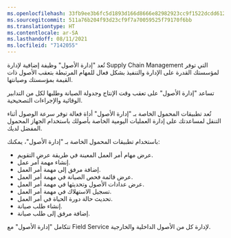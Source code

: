 ```yaml
---
ms.openlocfilehash: 33fb9ee3b6fc5d1893d166d8666e82982923cc9f1522dcdd612202314daa2ebc
ms.sourcegitcommit: 511a76b204f93d23cf9f7a70059525f79170f6bb
ms.translationtype: HT
ms.contentlocale: ar-SA
ms.lasthandoff: 08/11/2021
ms.locfileid: "7142055"
---
```

تُعد "إدارة الأصول" وظيفة إضافية لإدارة Supply Chain Management التي توفر لمؤسستك القدرة على الإدارة والتنفيذ بشكل فعال للمهام المرتبطة بتعقب الأصول ذات القيمة بمؤسستك وصيانتها. 

تساعد "إدارة الأصول" على تعقب وقت الإنتاج وجدولة الصيانة وطلبها لكل من التدابير الوقائية والإجراءات التصحيحية.

تُعد تطبيقات المحمول الخاصة بـ "إدارة الأصول" أداة فعالة توفر سرعة الوصول أثناء التنقل لمساعدتك على إدارة العمليات اليومية الخاصة بأصولك باستخدام الجهاز المحمول المفضل لديك. 

باستخدام تطبيقات المحمول الخاصة بـ "إدارة الأصول"، يمكنك:

- عرض مهام أمر العمل المعينة في طريقة عرض التقويم.
- إنشاء مهمة أمر عمل.
- إضافة مرفق إلى مهمة أمر العمل.
- عرض قائمة فحص الصيانة في مهمة أمر العمل.
- عرض عدادات الأصول وتحديثها في مهمة أمر العمل.
- تسجيل الاستهلاك في مهمة أمر العمل.
- تحديث حالة دورة الحياة في أمر العمل.
- إنشاء طلب صيانة.
- إضافة مرفق إلى طلب صيانة.

تتكامل "إدارة الأصول" مع Field Service لإدارة كل من الأصول الداخلية والخارجية.